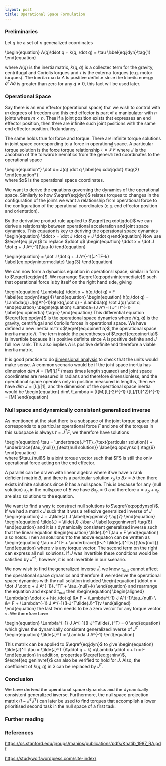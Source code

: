 ```yaml
---
layout: post
title: Operational Space Formulation
---
```

### Preliminaries
Let $q$ be a set of $n$ generalized coordinates

\begin{equation}
A(q)\ddot q + k(q, \dot q) = \tau \label{eq:jdyn}\tag{1}
\end{equation}

where $A(q)$ is the inertia matrix, $k(q, \dot q)$ is a collected term for the gravity, centrifugal and Coriolis torques and $\tau$ is the external torques (e.g. motor torques). The inertia matrix $A$ is positive definite since the kinetic energy $\dot q^T A \dot q$ is greater than zero for any $\dot q \ne 0$, this fact will be used later.

### Operational Space

Say there is an end effector (operational space) that we wish to control with $m$ degrees of freedom and this end effector is part of a manipulator with $n$ joints where $m \lt n$. Then if a joint position exists that expresses an end effector position, then there are infinite such joint positions with the same end effector position. Redundancy..

The same holds true for force and torque. There are infinite torque solutions in joint space corresponding to a force in operational space. A particular torque solution is the force torque relationship $\tau = J^TF$ where $J$ is the Jacobian of the forward kinematics from the generalized coordinates to the operational space 
<div>
\begin{equation*}
\dot x = J(q) \dot q \label{eq:xdotjqdot} \tag{2}
\end{equation*}
</div>
where $x$ is the operational space coordinates. 

We want to derive the equations governing the dynamics of the operational space. Similarly to how $\eqref{eq:jdyn}$ relates torques to changes in the configuration of the joints we want a relationship from operational force to the configuration of the operational coordinates (e.g. end effector position and orientation). 

By the derivative product rule applied to $\eqref{eq:xdotjqdot}$ we can derive a relationship between operational acceleration and joint space dynamics. This equation is key to deriving the operational space dynamics
\begin{equation}
\ddot x = \dot J \dot q + J \ddot q
\end{equation}
Now use $\eqref{eq:jdyn}$ to replace $\ddot q$
\begin{equation}
\ddot x = \dot J \dot q + J A^{-1}(\tau-k)
\end{equation}

\begin{equation}
= \dot J \dot q + J A^{-1}(J^TF-k) \label{eq:opdynintermediate} \tag{3}
\end{equation}

We can now form a dynamics equation in operational space, similar in form to $\eqref{eq:jdyn}$. We rearrange $\eqref{eq:opdynintermediate}$ such that operational force is by itself on the right hand side, giving

\begin{equation}
\Lambda(q) \ddot x + h(q,\dot q) = F \label{eq:opdyn}\tag{4}
\end{equation}
\begin{equation}
h(q,\dot q) = \Lambda(q) J(q)A^{-1}(q) k(q,\dot q) - \Lambda(q) \dot J(q) \dot q
\end{equation}
\begin{equation}
\Lambda=(J A^{-1} J^T)^{-1} \label{eq:opinertia} \tag{5}
\end{equation}
This differential equation $\eqref{eq:opdyn}$ is the operational space dynamics where $h(q, \dot q)$ is the gravity, centrifugal and Coriolis forces in operational space. We have defined a new inertia matrix $\eqref{eq:opinertia}$, the operational space inertia matrix $\Lambda$. The term inside the parentheses of $\eqref{eq:opinertia}$ is invertible because it is positive definite since $A$ is positive definite and $J$ full row rank. This also implies $\Lambda$ is positive definite and therefore a viable inertia matrix.

It is good practice to do [dimensional analysis](https://en.wikipedia.org/wiki/Dimensional_analysis) to check that the units would make sense. A common scenario would be if the joint space inertia has dimension $dim\ A = [M][L]^2$ (mass times length squared) and joint space coordinates are measured in radians and therefore dimensionless, and the operational space operates only in position measured in lengths, then we have $dim\ J=[L]/[1]$, and the dimension of the operational space inertia would be
\begin{equation}
dim\ \Lambda = (([M][L]^2)^{-1} ([L]/[1])^2))^{-1} = [M]
\end{equation}

### Null space and dynamically consistent generalized inverse
As mentioned at the start there is a subspace of the joint torque space that corresponds to a particular operational force $F$ and one of the torques in this subspace is always $\tau = J^TF$, we therefore have solutions
<div>
\begin{equation}
\tau = \underbrace{J^TF}_{\text{particular solution}} + \underbrace{\tau_{null}}_{\text{null solution}} \label{eq:opdynsol} \tag{6}
\end{equation}
</div>
where $\tau_{null}$ is a joint torque vector such that $F$ is still the only operational force acting on the end effector. 

A parallel can be drawn with linear algebra where if we have a rank deficient matrix $B$, and there is a particular solution $x_p$ to $Bx = b$ then there exists infinite solutions since $B$ has a nullspace. This is because for any (null solution) $x_n$ in the nullspace of $B$ we have $Bx_n = 0$ and therefore $x=x_p+x_n$ are also solutions to the equation.

We want to find a way to construct null solutions to $\eqref{eq:opdynsol}$. If we had a matrix $\tilde{J}$ such that it was a reflexive generalized inverse of $J$
\begin{equation}
J = J\tilde{J} J \label{eq:geninv} \tag{7}
\end{equation}
\begin{equation}
\tilde{J} = \tilde{J} J\bar  J \label{eq:geninvref} \tag{8}
\end{equation}
and it is a dynamically consistent generalized inverse such that the linear equation
\begin{equation}
\tilde{J}^T\tau = F
\end{equation}
also holds. Then all solutions $\tau$ to the above equation can be written as 
\begin{equation}
\tau = J^TF + \underbrace{(I-J^T\tilde{J}^T)v}_{\tau_{null}}
\end{equation}
where $v$ is any torque vector. The second term on the right can express all null solutions. If $J$ was invertible these conditions would be satisfied by $J^{-1}$, however, it is not invertible in our scenario.

We now wish to find the generalized inverse $\tilde{J}$, we know $\tau_{null}$ cannot affect the operational space dynamics and therefore if we rederive the operational space dynamics with the null solution included
\begin{equation}
\ddot x = \dot J \dot q + J A^{-1}(J^TF + \tau_{null}-k)
\end{equation}
and rearrange the equation and expand $\tau_{null}$ then
\begin{equation}
\begin{aligned}
\Lambda(q) \ddot x + h(q,\dot q) &= F + \Lambda^{-1} J A^{-1}\tau_{null} \\ 
                                 &= F + \Lambda^{-1} J A^{-1}(I-J^T\tilde{J}^T)v
\end{aligned}
\end{equation}
the last term needs to be a zero vector for any torque vector $v$. We therefore have

\begin{equation}
\Lambda^{-1} J A^{-1}(I-J^T\tilde{J}^T) = 0
\end{equation}
which gives the dynamically consistent generalized inverse of $J^T$
\begin{equation}
\tilde{J}^T = \Lambda J A^{-1}
\end{equation}

This matrix can be applied to $\eqref{eq:jdyn}$ to give
\begin{equation}
\tilde{J}^T \tau = \tilde{J}^T (A\ddot q + k)
=\Lambda \ddot x + h = F
\end{equation}
in addition, properties $\eqref{eq:geninv}$, $\eqref{eq:geninvref}$ can also be verified to hold for $\tilde{J}$. Also, the coefficient of $k(q,\dot q)$ in $X$ can be replaced by $\tilde{J}^T$.




### Conclusion

We have derived the operational space dynamics and the dynamically consistent generalized inverse. Furthermore, the null space projection matrix $(I-J^T\tilde{J}^T)$ can later be used to find torques that accomplish a lower prioritised second task in the null space of a first task.


### Further reading


### References
https://cs.stanford.edu/groups/manips/publications/pdfs/Khatib_1987_RA.pdf

https://studywolf.wordpress.com/site-index/